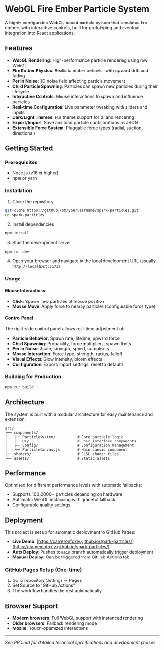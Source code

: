 # WebGL Fire Ember Particle System

A highly configurable WebGL-based particle system that simulates fire embers with interactive controls, built for prototyping and eventual integration into React applications.

## Features

- **WebGL Rendering**: High-performance particle rendering using raw WebGL
- **Fire Ember Physics**: Realistic ember behavior with upward drift and fading
- **Perlin Noise**: 3D noise field affecting particle movement
- **Child Particle Spawning**: Particles can spawn new particles during their lifecycle
- **Interactive Controls**: Mouse interactions to spawn and influence particles
- **Real-time Configuration**: Live parameter tweaking with sliders and inputs
- **Dark/Light Themes**: Full theme support for UI and rendering
- **Export/Import**: Save and load particle configurations as JSON
- **Extensible Force System**: Pluggable force types (radial, suction, directional)

## Getting Started

### Prerequisites

- Node.js (v16 or higher)
- npm or yarn

### Installation

1. Clone the repository
```bash
git clone https://github.com/yourusername/spark-particles.git
cd spark-particles
```

2. Install dependencies
```bash
npm install
```

3. Start the development server
```bash
npm run dev
```

4. Open your browser and navigate to the local development URL (usually `http://localhost:5173`)

### Usage

#### Mouse Interactions
- **Click**: Spawn new particles at mouse position
- **Mouse Move**: Apply force to nearby particles (configurable force type)

#### Control Panel
The right-side control panel allows real-time adjustment of:

- **Particle Behavior**: Spawn rate, lifetime, upward force
- **Child Spawning**: Probability, force multipliers, spawn limits
- **Perlin Noise**: Scale, strength, speed, complexity
- **Mouse Interaction**: Force type, strength, radius, falloff
- **Visual Effects**: Glow intensity, bloom effects
- **Configuration**: Export/import settings, reset to defaults

### Building for Production

```bash
npm run build
```

## Architecture

The system is built with a modular architecture for easy maintenance and extension:

```
src/
├── components/
│   ├── ParticleSystem/          # Core particle logic
│   ├── UI/                      # User interface components
│   ├── Config/                  # Configuration management
│   └── ParticleCanvas.js        # Main canvas component
├── shaders/                     # GLSL shader files
└── assets/                      # Static assets
```

## Performance

Optimized for different performance levels with automatic fallbacks:
- Supports 100-2000+ particles depending on hardware
- Automatic WebGL instancing with graceful fallback
- Configurable quality settings

## Deployment

This project is set up for automatic deployment to GitHub Pages:

- **Live Demo**: [https://cameronfoxly.github.io/spark-particles/](https://cameronfoxly.github.io/spark-particles/)
- **Auto Deploy**: Pushes to `main` branch automatically trigger deployment
- **Manual Deploy**: Can be triggered from GitHub Actions tab

### GitHub Pages Setup (One-time)
1. Go to repository Settings → Pages
2. Set Source to "GitHub Actions"
3. The workflow handles the rest automatically

## Browser Support

- **Modern browsers**: Full WebGL support with instanced rendering
- **Older browsers**: Fallback rendering mode
- **Mobile**: Touch-optimized interactions

---

*See PRD.md for detailed technical specifications and development phases.*
